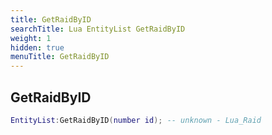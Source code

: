 ```yaml
---
title: GetRaidByID
searchTitle: Lua EntityList GetRaidByID
weight: 1
hidden: true
menuTitle: GetRaidByID
---
```

## GetRaidByID
```lua
EntityList:GetRaidByID(number id); -- unknown - Lua_Raid
```